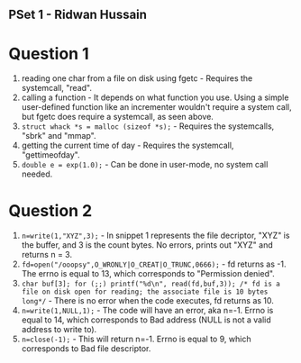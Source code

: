 PSet 1 - Ridwan Hussain
---

# Question 1
1. reading one char from a file on disk using fgetc - Requires the systemcall, "read".
2. calling a function - It depends on what function you use. Using a simple user-defined function like an incrementer wouldn't require a system call, but fgetc does require a systemcall, as seen above.
3. `struct whack *s = malloc (sizeof *s);` - Requires the systemcalls, "sbrk" and "mmap".
4. getting the current time of day - Requires the systemcall, "gettimeofday".
5. `double e = exp(1.0);` - Can be done in user-mode, no system call needed.

# Question 2
1. `n=write(1,"XYZ",3);` - In snippet 1 represents the file decriptor, "XYZ" is the buffer, and 3 is the count bytes. No errors, prints out "XYZ" and returns n = 3. 
2. `fd=open("/ooopsy",O_WRONLY|O_CREAT|O_TRUNC,0666);` - fd returns as -1. The errno is equal to 13, which corresponds to "Permission denied".
3. `char buf[3]; for (;;) printf("%d\n", read(fd,buf,3)); /* fd is a file on disk open for reading; the associate file is 10 bytes long*/` - There is no error when the code executes, fd returns as 10. 
4. `n=write(1,NULL,1);` - The code will have an error, aka n=-1. Errno is equal to 14, which corresponds to Bad address (NULL is not a valid address to write to).
5. `n=close(-1);` - This will return n=-1. Errno is equal to 9, which corresponds to Bad file descriptor.
